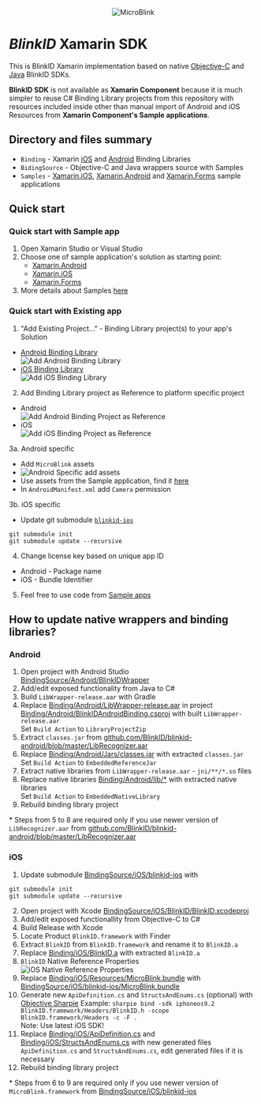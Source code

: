 <p align="center" >
  <img src="https://raw.githubusercontent.com/BlinkID/blinkid-xamarin/design/Design/logo-microblink-xamarin.png" alt="MicroBlink" title="MicroBlink">
</p>

# _BlinkID_ Xamarin SDK

This is BlinkID Xamarin implementation based on native [Objective-C](https://github.com/BlinkID/blinkid-ios) and [Java](https://github.com/BlinkID/blinkid-android) BlinkID SDKs.

**BlinkID SDK** is not available as **Xamarin Component** because it is much simpler to reuse C# Binding Library projects from this repository with resources included inside other than manual import of Android and iOS Resources from **Xamarin Component's Sample applications**. 

## Directory and files summary

* `Binding` - Xamarin [iOS](https://developer.xamarin.com/guides/ios/advanced_topics/binding_objective-c/) and [Android](https://developer.xamarin.com/guides/android/advanced_topics/binding-a-java-library/) Binding Libraries
* `BidingSource` - Objective-C and Java wrappers source with Samples 
* `Samples` - [Xamarin.iOS](Samples/iOS), [Xamarin.Android](Samples/Android) and [Xamarin.Forms](Samples/Forms) sample applications

## Quick start
### Quick start with Sample app

1. Open Xamarin Studio or Visual Studio
2. Choose one of sample application's solution as starting point:
    * [Xamarin.Android](Samples/Android)
    * [Xamarin.iOS](Samples/iOS)
    * [Xamarin.Forms](Samples/Forms)
3. More details about Samples [here](Samples)

### Quick start with Existing app

1. "Add Existing Project..." - Binding Library project(s) to your app's Solution
  * [Android Binding Library](Binding/Android/BlinkIDAndroidBinding.csproj)  
    ![Add Android Binding Library](https://raw.githubusercontent.com/BlinkID/blinkid-xamarin/design/Design/blinkid-add-existing-project-android-binding-library-project.png)  
  * [iOS Binding Library](Binding/iOS/BlinkIDiOSBinding.csproj)  
    ![Add iOS Binding Library](https://raw.githubusercontent.com/BlinkID/blinkid-xamarin/design/Design/blinkid-add-existing-project-ios-binding-library-project.png)  

2. Add Binding Library project as Reference to platform specific project
  * Android  
  ![Add Android Binding Project as Reference](https://raw.githubusercontent.com/BlinkID/blinkid-xamarin/design/Design/blinkid-add-binding-android-project-as-reference.png)
  * iOS  
  ![Add iOS Binding Project as Reference](https://raw.githubusercontent.com/BlinkID/blinkid-xamarin/design/Design/blinkid-add-binding-ios-project-as-reference.png)

3a. Android specific
  * Add `MicroBlink` assets
  * ![Android Specific add assets](https://raw.githubusercontent.com/BlinkID/blinkid-xamarin/design/Design/blinkid-android-specific-add-microblink-assets.png)
  * Use assets from the Sample application, find it [here](Samples/Android/Assets/microblink)
  * In `AndroidManifest.xml` add `Camera` permission

3b. iOS specific
  * Update git submodule [`blinkid-ios`](https://github.com/blinkid/blinkid-ios)
```
git submodule init  
git submodule update --recursive
```

4. Change license key based on unique app ID
  * Android - Package name 
  * iOS - Bundle Identifier

5. Feel free to use code from [Sample apps](Samples)


## How to update native wrappers and binding libraries?
### Android

1. Open project with Android Studio [BindingSource/Android/BlinkIDWrapper](BindingSource/Android/BlinkIDWrapper)
2. Add/edit exposed functionality from Java to C#
3. Build `LibWrapper-release.aar` with Gradle
4. Replace [Binding/Android/LibWrapper-release.aar](Binding/Android/LibWrapper-release.aar) in project [Binding/Android/BlinkIDAndroidBinding.csproj](Binding/Android/BlinkIDAndroidBinding.csproj) with built `LibWrapper-release.aar`  
Set `Build Action` to `LibraryProjectZip`
5. Extract `classes.jar` from [github.com/BlinkID/blinkid-android/blob/master/LibRecognizer.aar](https://github.com/BlinkID/blinkid-android/blob/master/LibRecognizer.aar)
6. Replace [Binding/Android/Jars/classes.jar](Binding/Android/Jars/classes.jar) with extracted `classes.jar`  
Set `Build Action` to `EmbeddedReferenceJar`
7. Extract native libraries from `LibWrapper-release.aar` - `jni/**/*.so` files
8. Replace native libraries [Binding/Android/lib/*](Binding/Android/lib) with extracted native libraries  
Set `Build Action` to `EmbeddedNativeLibrary`
9. Rebuild binding library project

\* Steps from 5 to 8 are required only if you use newer version of `LibRecognizer.aar` from [github.com/BlinkID/blinkid-android/blob/master/LibRecognizer.aar](https://github.com/BlinkID/blinkid-android/blob/master/LibRecognizer.aar)

### iOS

1. Update submodule [BindingSource/iOS/blinkid-ios](https://github.com/BlinkID/blinkid-ios) with  
```
git submodule init  
git submodule update --recursive
```
2. Open project with Xcode [BindingSource/iOS/BlinkID/BlinkID.xcodeproj](BindingSource/iOS/BlinkID/BlinkID.xcodeproj)
3. Add/edit exposed functionallity from Objective-C to C#
4. Build Release with Xcode
5. Locate Product `BlinkID.framework` with Finder
6. Extract `BlinkID` from `BlinkID.framework` and rename it to `BlinkID.a`
7. Replace [Binding/iOS/BlinkID.a](Binding/iOS/BlinkID.a) with extracted `BlinkID.a`
8. `BlinkID` Native Reference Properties  
![iOS Native Reference Properties](https://raw.githubusercontent.com/BlinkID/blinkid-xamarin/design/Design/blinkid-ios-native-reference-properties.png)
9. Replace [Binding/iOS/Resources/MicroBlink.bundle](Binding/iOS/Resources/MicroBlink.bundle) with [BindingSource/iOS/blinkid-ios/MicroBlink.bundle](https://github.com/BlinkID/blinkid-ios/tree/master/MicroBlink.bundle)
10. Generate new `ApiDefinition.cs` and `StructsAndEnums.cs` (optional) with [Objective Sharpie](https://developer.xamarin.com/guides/cross-platform/macios/binding/objective-sharpie/)
Example: `sharpie bind -sdk iphoneos9.2 BlinkID.framework/Headers/BlinkID.h -scope BlinkID.framework/Headers -c -F .`  
Note: Use latest iOS SDK!  
11. Replace [Binding/iOS/ApiDefinition.cs](Binding/iOS/ApiDefinition.cs) and [Binding/iOS/StructsAndEnums.cs](Binding/iOS/StructsAndEnums.cs) with new generated files `ApiDefinition.cs` and `StructsAndEnums.cs`, edit generated files if it is necessary
12. Rebuild binding library project

\* Steps from 6 to 9 are required only if you use newer version of `MicroBlink.framework` from [BindingSource/iOS/blinkid-ios](https://github.com/BlinkID/blinkid-ios)

